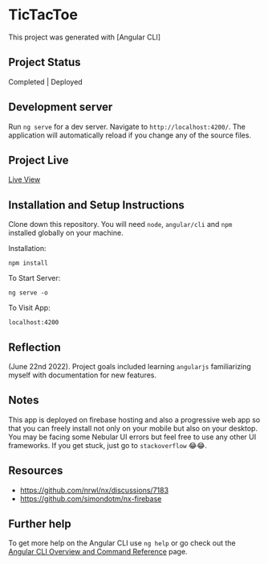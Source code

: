# TicTacToe

This project was generated with [Angular CLI]

## Project Status

Completed | Deployed

## Development server

Run `ng serve` for a dev server. Navigate to `http://localhost:4200/`. The application will automatically reload if you change any of the source files.

## Project Live

[Live View](https://ngttt-abc123.firebaseapp.com/)

## Installation and Setup Instructions

Clone down this repository. You will need `node`, `angular/cli` and `npm` installed globally on your machine.

Installation:

`npm install`

To Start Server:

`ng serve -o`

To Visit App:

`localhost:4200`

## Reflection

(June 22nd 2022). Project goals included learning `angularjs` familiarizing myself with documentation for new features.


## Notes

This app is deployed on firebase hosting and also a progressive web app so that you can freely install not only on your mobile but also on your desktop. You may be facing some Nebular UI errors but feel free to use any other UI frameworks. If you get stuck, just go to `stackoverflow` 😂😂.


## Resources 

- https://github.com/nrwl/nx/discussions/7183
- https://github.com/simondotm/nx-firebase


## Further help

To get more help on the Angular CLI use `ng help` or go check out the [Angular CLI Overview and Command Reference](https://angular.io/cli) page.
